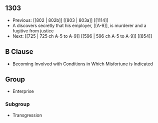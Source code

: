## 1303
- Previous: [[802 | 802b]] [[803 | 803a]] [[1114]] 
- A discovers secretly that his employer, [[A-9]], is murderer and a fugitive from justice
- Next: [[725 | 725 ch A-5 to A-9]] [[596 | 596 ch A-5 to A-9]] [[854]] 

## B Clause
- Becoming Involved with Conditions in Which Misfortune is Indicated

## Group
- Enterprise

### Subgroup
- Transgression

